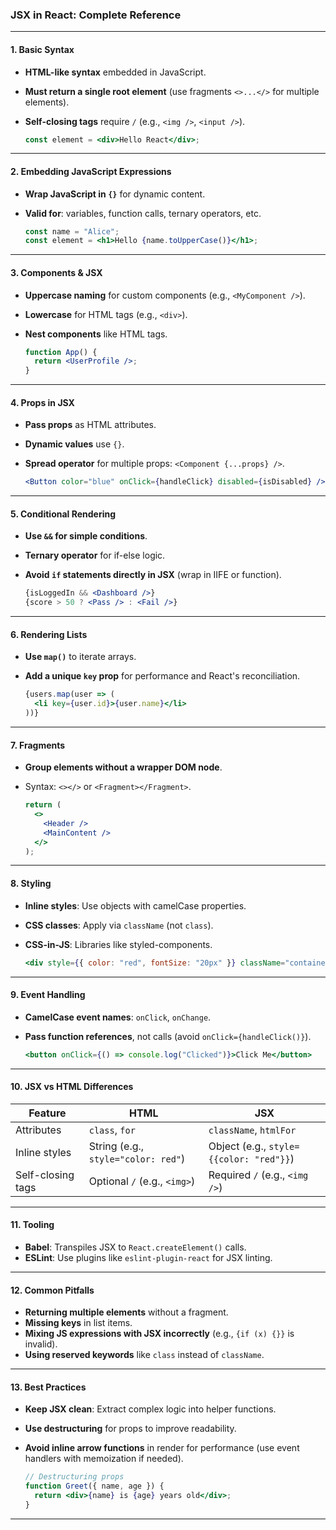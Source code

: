 ### **JSX in React: Complete Reference**

---

#### **1. Basic Syntax**
- **HTML-like syntax** embedded in JavaScript.
- **Must return a single root element** (use fragments `<>...</>` for multiple elements).
- **Self-closing tags** require `/` (e.g., `<img />`, `<input />`).

  ```jsx
  const element = <div>Hello React</div>;
  ```

---

#### **2. Embedding JavaScript Expressions**
- **Wrap JavaScript in `{}`** for dynamic content.
- **Valid for**: variables, function calls, ternary operators, etc.

  ```jsx
  const name = "Alice";
  const element = <h1>Hello {name.toUpperCase()}</h1>;
  ```

---

#### **3. Components & JSX**
- **Uppercase naming** for custom components (e.g., `<MyComponent />`).
- **Lowercase** for HTML tags (e.g., `<div>`).
- **Nest components** like HTML tags.

  ```jsx
  function App() {
    return <UserProfile />;
  }
  ```

---

#### **4. Props in JSX**
- **Pass props** as HTML attributes.
- **Dynamic values** use `{}`.
- **Spread operator** for multiple props: `<Component {...props} />`.

  ```jsx
  <Button color="blue" onClick={handleClick} disabled={isDisabled} />
  ```

---

#### **5. Conditional Rendering**
- **Use `&&` for simple conditions**.
- **Ternary operator** for if-else logic.
- **Avoid `if` statements directly in JSX** (wrap in IIFE or function).

  ```jsx
  {isLoggedIn && <Dashboard />}
  {score > 50 ? <Pass /> : <Fail />}
  ```

---

#### **6. Rendering Lists**
- **Use `map()`** to iterate arrays.
- **Add a unique `key` prop** for performance and React's reconciliation.

  ```jsx
  {users.map(user => (
    <li key={user.id}>{user.name}</li>
  ))}
  ```

---

#### **7. Fragments**
- **Group elements without a wrapper DOM node**.
- Syntax: `<></>` or `<Fragment></Fragment>`.

  ```jsx
  return (
    <>
      <Header />
      <MainContent />
    </>
  );
  ```

---

#### **8. Styling**
- **Inline styles**: Use objects with camelCase properties.
- **CSS classes**: Apply via `className` (not `class`).
- **CSS-in-JS**: Libraries like styled-components.

  ```jsx
  <div style={{ color: "red", fontSize: "20px" }} className="container"></div>
  ```

---

#### **9. Event Handling**
- **CamelCase event names**: `onClick`, `onChange`.
- **Pass function references**, not calls (avoid `onClick={handleClick()}`).

  ```jsx
  <button onClick={() => console.log("Clicked")}>Click Me</button>
  ```

---

#### **10. JSX vs HTML Differences**
| **Feature**       | **HTML**              | **JSX**                     |
|--------------------|-----------------------|-----------------------------|
| Attributes         | `class`, `for`        | `className`, `htmlFor`      |
| Inline styles      | String (e.g., `style="color: red"`) | Object (e.g., `style={{color: "red"}}`) |
| Self-closing tags  | Optional `/` (e.g., `<img>`) | Required `/` (e.g., `<img />`) |

---

#### **11. Tooling**
- **Babel**: Transpiles JSX to `React.createElement()` calls.
- **ESLint**: Use plugins like `eslint-plugin-react` for JSX linting.

---

#### **12. Common Pitfalls**
- **Returning multiple elements** without a fragment.
- **Missing keys** in list items.
- **Mixing JS expressions with JSX incorrectly** (e.g., `{if (x) {}}` is invalid).
- **Using reserved keywords** like `class` instead of `className`.

---

#### **13. Best Practices**
- **Keep JSX clean**: Extract complex logic into helper functions.
- **Use destructuring** for props to improve readability.
- **Avoid inline arrow functions** in render for performance (use event handlers with memoization if needed).

  ```jsx
  // Destructuring props
  function Greet({ name, age }) {
    return <div>{name} is {age} years old</div>;
  }
  ```

---------------
